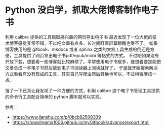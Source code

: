 # Python 没白学，抓取大佬博客制作电子书

利用 calibre 提供的工具抓取感兴趣的网页导出电子书
最近发现了一位大佬的技术博客感觉非常不错，不过吧文章有点多，长时间盯着屏幕眼睛也受不了。
如果博客使用的是 gitbook、mkdocs 或者 sphinx 之类的文档工具生成的倒还是方便，工具提供了网页导出电子书pdf/epub/mobi 等格式的方式。
不过吧如果没有开放下载，想要看一些博客就比较麻烦了。平常使用电子书居多，就想着要是能把文章合成一本电子书然后放到电子书阅读器上阅读就好了，
于是就开始搜索解决方式看看有没有现成的工具，其实自己写爬虫然后转换也可以，不过稍微麻烦一点。

搜了一下还真让我发现了一种方便的方式，利用 calibre 这个电子书管理工具提供的命令行工具配合简单的 python 脚本就可以实现。

参考：

- https://www.jianshu.com/p/0bcb92509309
- https://snowdreams1006.github.io/myGitbook/advance/export.html
